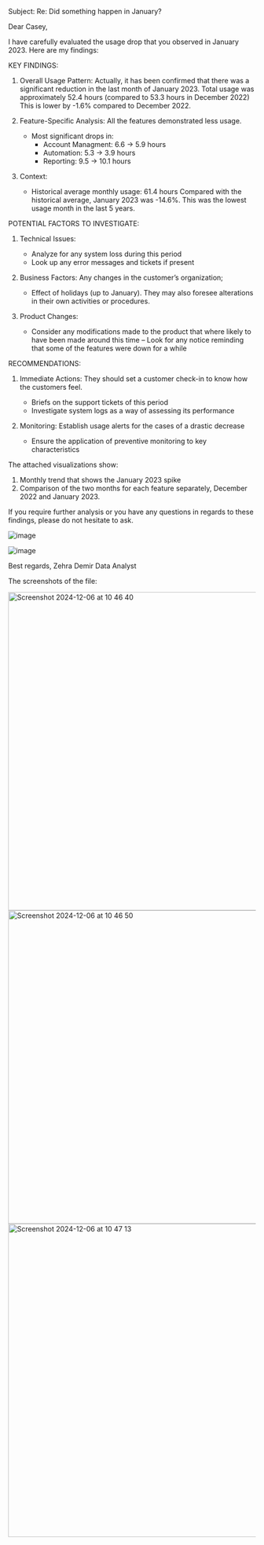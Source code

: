 Subject: Re: Did something happen in January?

Dear Casey,

I have carefully evaluated the usage drop that you observed in January 2023. Here are my findings:

KEY FINDINGS:

1. Overall Usage Pattern:
   Actually, it has been confirmed that there was a significant reduction in the last month of January 2023.
   Total usage was approximately 52.4 hours (compared to 53.3 hours in December 2022)
   This is lower by -1.6% compared to December 2022.

2. Feature-Specific Analysis:
   All the features demonstrated less usage.
   - Most significant drops in:
     - Account Managment: 6.6 → 5.9 hours
     - Automation: 5.3 → 3.9 hours
     - Reporting: 9.5 → 10.1 hours

3. Context:
   - Historical average monthly usage: 61.4 hours
   Compared with the historical average, January 2023 was -14.6%.
   This was the lowest usage month in the last 5 years.

POTENTIAL FACTORS TO INVESTIGATE:

1. Technical Issues:
   - Analyze for any system loss during this period
   - Look up any error messages and tickets if present

2. Business Factors:
   Any changes in the customer’s organization;
   - Effect of holidays (up to January).
   They may also foresee alterations in their own activities or procedures.

3. Product Changes:
   - Consider any modifications made to the product that where likely to have been made around this time
   – Look for any notice reminding that some of the features were down for a while

RECOMMENDATIONS:

1. Immediate Actions:
   They should set a customer check-in to know how the customers feel.
   - Briefs on the support tickets of this period
   - Investigate system logs as a way of assessing its performance

2. Monitoring:
   Establish usage alerts for the cases of a drastic decrease
   - Ensure the application of preventive monitoring to key characteristics

The attached visualizations show:
1. Monthly trend that shows the January 2023 spike
2. Comparison of the two months for each feature separately, December 2022 and January 2023.

If you require further analysis or you have any questions in regards to these findings, please do not hesitate to ask.

![image](https://github.com/user-attachments/assets/f7ec879e-315b-4ab6-b993-1e1558cd5d0b)


![image](https://github.com/user-attachments/assets/a504faec-c41a-4b5a-bed0-733a22ca9266)


Best regards,
Zehra Demir
Data Analyst

The screenshots of the file:

<img width="648" alt="Screenshot 2024-12-06 at 10 46 40" src="https://github.com/user-attachments/assets/7ed6a479-95b3-4723-97eb-4cb10c38fab3">

<img width="638" alt="Screenshot 2024-12-06 at 10 46 50" src="https://github.com/user-attachments/assets/32c848fc-681a-462d-a151-446e28315fce">

<img width="638" alt="Screenshot 2024-12-06 at 10 47 13" src="https://github.com/user-attachments/assets/83b34070-d9dd-4d81-b9ea-1ae0b26fdac8">


